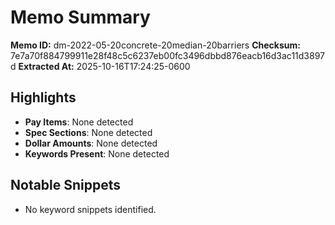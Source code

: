 # Memo Summary

**Memo ID:** dm-2022-05-20concrete-20median-20barriers
**Checksum:** 7e7a70f884799911e28f48c5c6237eb00fc3496dbbd876eacb16d3ac11d3897d
**Extracted At:** 2025-10-16T17:24:25-0600

## Highlights
- **Pay Items**: None detected
- **Spec Sections**: None detected
- **Dollar Amounts**: None detected
- **Keywords Present**: None detected

## Notable Snippets
- No keyword snippets identified.